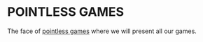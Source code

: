 # POINTLESS GAMES

The face of [pointless games](http://pointless.space) where we will present all our games.

